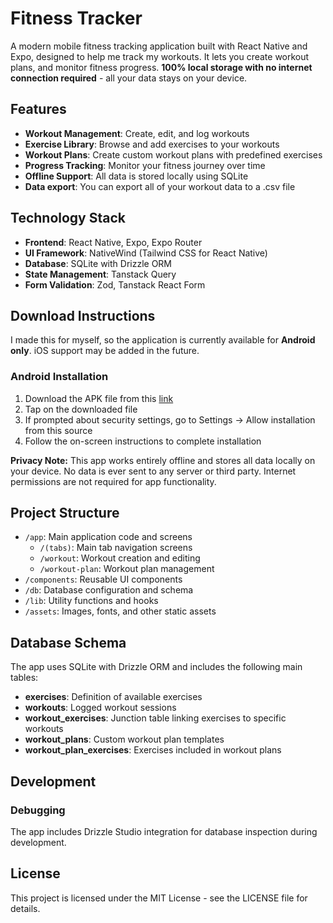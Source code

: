 # Fitness Tracker

A modern mobile fitness tracking application built with React Native and Expo, designed to help me track my workouts. It lets you create workout plans, and monitor fitness progress. **100% local storage with no internet connection required** - all your data stays on your device.

## Features

- **Workout Management**: Create, edit, and log workouts
- **Exercise Library**: Browse and add exercises to your workouts
- **Workout Plans**: Create custom workout plans with predefined exercises
- **Progress Tracking**: Monitor your fitness journey over time
- **Offline Support**: All data is stored locally using SQLite
- **Data export**: You can export all of your workout data to a .csv file

## Technology Stack

- **Frontend**: React Native, Expo, Expo Router
- **UI Framework**: NativeWind (Tailwind CSS for React Native)
- **Database**: SQLite with Drizzle ORM
- **State Management**: Tanstack Query
- **Form Validation**: Zod, Tanstack React Form

## Download Instructions

I made this for myself, so the application is currently available for **Android only**. iOS support may be added in the future.

### Android Installation
1. Download the APK file from this [link](https://expo.dev/accounts/pawnb4/projects/fitness-tracker-nw/builds/a6f2168a-93de-4d1c-bf7f-1a17ab1fc9a6)
2. Tap on the downloaded file
3. If prompted about security settings, go to Settings → Allow installation from this source
4. Follow the on-screen instructions to complete installation

**Privacy Note:** This app works entirely offline and stores all data locally on your device. No data is ever sent to any server or third party. Internet permissions are not required for app functionality.

## Project Structure

- `/app`: Main application code and screens
  - `/(tabs)`: Main tab navigation screens
  - `/workout`: Workout creation and editing
  - `/workout-plan`: Workout plan management
- `/components`: Reusable UI components
- `/db`: Database configuration and schema
- `/lib`: Utility functions and hooks
- `/assets`: Images, fonts, and other static assets

## Database Schema

The app uses SQLite with Drizzle ORM and includes the following main tables:

- **exercises**: Definition of available exercises
- **workouts**: Logged workout sessions
- **workout_exercises**: Junction table linking exercises to specific workouts
- **workout_plans**: Custom workout plan templates
- **workout_plan_exercises**: Exercises included in workout plans

## Development

### Debugging

The app includes Drizzle Studio integration for database inspection during development.

## License

This project is licensed under the MIT License - see the LICENSE file for details.
